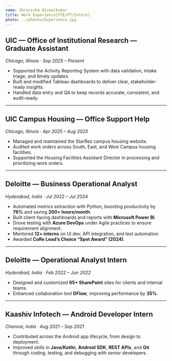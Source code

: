 ```yaml
---
name: Shrinisha Nirmalkumar
title: Work Experience[FTE/PT/Intern]
photo: ../photos/Experience.jpg
---
```



## UIC — Office of Institutional Research — Graduate Assistant  
*Chicago, Illinois · Sep 2025 – Present*

- Supported the Activity Reporting System with data validation, intake triage, and timely updates.  
- Built and modified Tableau dashboards to deliver clear, stakeholder-ready insights.  
- Handled data entry and QA to keep records accurate, consistent, and audit-ready.

---

## UIC Campus Housing — Office Support Help  
*Chicago, Illinois · Apr 2025 – Aug 2025*

- Managed and maintained the StarRez campus housing website.  
- Audited work orders across South, East, and West Campus housing facilities.  
- Supported the Housing Facilities Assistant Director in processing and prioritizing work orders.

---

## Deloitte — Business Operational Analyst  
*Hyderabad, India · Jul 2022 – Jul 2024*

- Automated metrics extraction with Python, boosting productivity by **76%** and saving **200+ hours/month**.  
- Built client-facing dashboards and reports with **Microsoft Power BI**.  
- Drove testing with **Azure DevOps** under Agile practices to ensure requirement alignment.  
- Mentored **12+ interns** on UI dev, API integration, and test automation.  
- Awarded **CoRe Lead’s Choice “Spot Award” (2024)**.

---

## Deloitte — Operational Analyst Intern  
*Hyderabad, India · Feb 2022 – Jun 2022*

- Designed and customized **65+ SharePoint** sites for clients and internal teams.  
- Enhanced collaboration tool **DFlow**, improving performance by **35%**.

---

## Kaashiv Infotech — Android Developer Intern  
*Chennai, India · Aug 2021 – Sep 2021*

- Contributed across the Android app lifecycle, from design to deployment.  
- Improved skills in **Java/Kotlin**, **Android SDK**, **REST APIs**, and **Git** through coding, testing, and debugging with senior developers.
